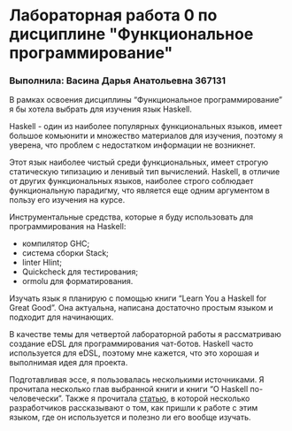# Лабораторная работа 0 по дисциплине "Функциональное программирование"

### **Выполнила: Васина Дарья Анатольевна 367131**

В рамках освоения дисциплины “Функциональное программирование” я бы хотела выбрать для изучения язык Haskell. 

Haskell - один из наиболее популярных функциональных языков, имеет большое комьюнити и множество материалов для изучения, поэтому я уверена, что проблем с недостатком информации не возникнет.

Этот язык наиболее чистый среди функциональных, имеет строгую статическую типизацию и ленивый тип вычислений. Haskell, в отличие от других функциональных языков, наиболее строго соблюдает функциональную парадигму, что является еще одним аргументом в пользу его изучения на курсе.

Инструментальные средства, которые я буду использовать для программирования на Haskell:
* компилятор GHC;
* система сборки Stack;
* linter Hlint;
* Quickcheck для тестирования;
* ormolu для форматирования.

Изучать язык я планирую с помощью книги “Learn You a Haskell for Great Good”. Она актуальна, написана достаточно простым языком и подходит для начинающих.

В качестве темы для четвертой лабораторной работы я рассматриваю создание eDSL для программирования чат-ботов. Haskell часто используется для eDSL, поэтому мне кажется, что это хорошая и выполнимая идея для проекта.

Подготавливая эссе, я пользовалась несколькими источниками. Я прочитала несколько глав выбранной книги и книги “О Haskell по-человечески”. Также я прочитала [статью](https://ru.hexlet.io/blog/posts/haskell-yazyk-pozvolyayuschiy-glubzhe-ponyat-programmirovanie-kak-on-ustroen-i-pochemu-ego-vybirayut-razrabotchiki), в которой несколько разработчиков рассказывают о том, как пришли к работе с этим языком, где он используется и полезно ли его вообще изучать. 
